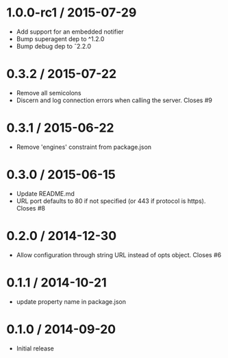 
1.0.0-rc1 / 2015-07-29
==================

 * Add support for an embedded notifier
 * Bump superagent dep to ^1.2.0
 * Bump debug dep to ˆ2.2.0

0.3.2 / 2015-07-22
==================

 * Remove all semicolons
 * Discern and log connection errors when calling the server. Closes #9

0.3.1 / 2015-06-22
==================

 * Remove 'engines' constraint from package.json

0.3.0 / 2015-06-15
==================

 * Update README.md
 * URL port defaults to 80 if not specified (or 443 if protocol is https). Closes #8

0.2.0 / 2014-12-30
==================

 * Allow configuration through string URL instead of opts object. Closes #6

0.1.1 / 2014-10-21
==================

 * update property name in package.json

0.1.0 / 2014-09-20
==================

 * Initial release
